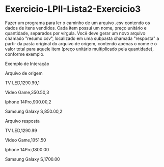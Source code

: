 # Exercicio-LPII-Lista2-Exercicio3

Fazer um programa para ler o caminho de um arquivo .csv contendo os dados de itens vendidos. Cada item possui um nome, preço unitário e quantidade, separados por vírgula. Você deve gerar um novo arquivo chamado "resumo.csv", localizado em uma subpasta chamada "resposta" a partir da pasta original do arquivo de origem, contendo apenas o nome e o valor total para aquele item (preço unitário multiplicado pela quantidade), conforme exemplo.

Exemplo de Interação

Arquivo de origem

TV LED,1290.99,1

Video Game,350.50,3

Iphone 14Pro,900.00,2

Samsung Galaxy S,850.00,2


Arquivo resposta

TV LED,1290.99

Video Game,1051.50

Iphone 14Pro,1800.00

Samsung Galaxy S,1700.00


